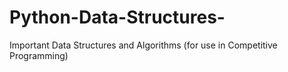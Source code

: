 # Python-Data-Structures-
Important Data Structures and Algorithms (for use in Competitive Programming)
